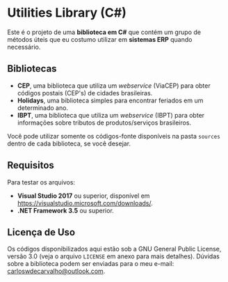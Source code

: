 # Utilities Library (C#)

Este é o projeto de uma **biblioteca em C#** que contém um grupo de métodos úteis que eu costumo utilizar em **sistemas ERP** quando necessário.

## Bibliotecas

- **CEP**, uma biblioteca que utiliza um _webservice_ (ViaCEP) para obter códigos postais (CEP's) de cidades brasileiras.
- **Holidays**, uma biblioteca simples para encontrar feriados em um determinado ano.
- **IBPT**, uma biblioteca que utiliza um _webservice_ (IBPT) para obter informações sobre tributos de produtos/serviços brasileiros.

Você pode utilizar somente os códigos-fonte disponíveis na pasta `sources` dentro de cada biblioteca, se você desejar.

## Requisitos

Para testar os arquivos:

- **Visual Studio 2017** ou superior, disponível em https://visualstudio.microsoft.com/downloads/.
- **.NET Framework 3.5** ou superior.

## Licença de Uso

Os códigos disponibilizados aqui estão sob a GNU General Public License, versão 3.0 (veja o arquivo `LICENSE` em anexo para mais detalhes). Dúvidas sobre a biblioteca podem ser enviadas para o meu e-mail: carloswdecarvalho@outlook.com.
